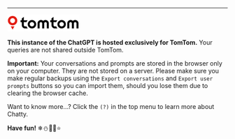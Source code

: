 ----

![TomTom](./tomtom-icon.png)

**This instance of the ChatGPT is hosted exclusively for TomTom.** 
Your queries are not shared outside TomTom. 

**Important:** Your conversations and prompts are stored in the browser only on your computer. They are not stored on a
server. Please make sure you make regular backups using the `Export conversations` and `Export user prompts` buttons so
you can import them, should you lose them due to clearing the browser cache.

Want to know more...? Click the `(?)` in the top menu to learn more about Chatty.

**Have fun!**  ❄⛄🦌🌟️⭐
